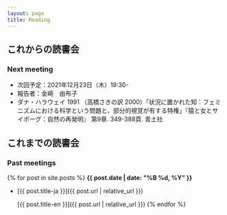 ```yaml
---
layout: page
title: Reading
---
```


## これからの読書会

### Next meeting

- 次回予定：2021年12月23日（木）19:30- 
- 報告者：金崎　由布子
- ダナ・ハラウェイ 1991 （高橋さきの訳 2000）「状況に置かれた知：フェミニズムにおける科学という問題と、部分的視覚が有する特権」『猿と女とサイボーグ：自然の再発明』 第9章. 349-388頁. 青土社


## これまでの読書会

### Past meetings

{% for post in site.posts %}
**{{ post.date | date: "%B %d, %Y" }}**

- [{{ post.title-ja }}]({{ post.url | relative_url }})

  [{{ post.title-en }}]({{ post.url | relative_url }})
  {% endfor %}

